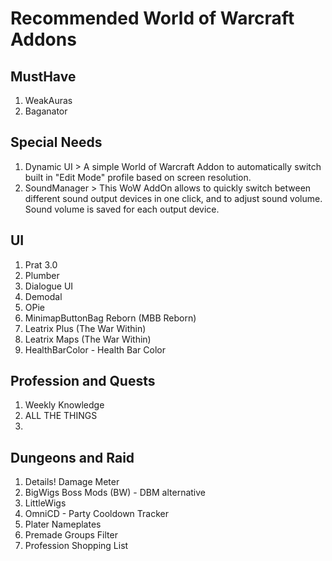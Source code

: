 # Recommended World of Warcraft Addons

## MustHave

1. WeakAuras
2. Baganator

## Special Needs
1. Dynamic UI > A simple World of Warcraft Addon to automatically switch built in "Edit Mode" profile based on screen resolution.
2. SoundManager > This WoW AddOn allows to quickly switch between different sound output devices in one click, and to adjust sound volume.
Sound volume is saved for each output device.

## UI

1. Prat 3.0
2. Plumber
3. Dialogue UI
4. Demodal
5. OPie
6. MinimapButtonBag Reborn (MBB Reborn)
7. Leatrix Plus (The War Within)
8. Leatrix Maps (The War Within)
9. HealthBarColor - Health Bar Color

## Profession and Quests

1. Weekly Knowledge
2. ALL THE THINGS
3. 

## Dungeons and Raid

1. Details! Damage Meter
2. BigWigs Boss Mods (BW) - DBM alternative
3. LittleWigs
4. OmniCD - Party Cooldown Tracker
5. Plater Nameplates
6. Premade Groups Filter
7. Profession Shopping List
